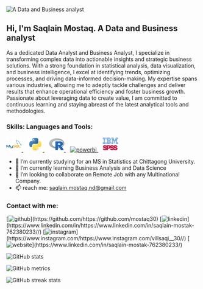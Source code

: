 ![A Data and Business analyst ](https://media.licdn.com/dms/image/D5616AQF7wzCOTEPAkA/profile-displaybackgroundimage-shrink_350_1400/0/1681712379802?e=1723680000&v=beta&t=E165m2lCtqfRGVJuGrDn89TLGAd9Fz_Mhvn-8kIND3c)
## Hi, I'm Saqlain Mostaq. A Data and Business analyst 

As a dedicated Data Analyst and Business Analyst, I specialize in transforming complex data into actionable insights and strategic business solutions. With a strong foundation in statistical analysis, data visualization, and business intelligence, I excel at identifying trends, optimizing processes, and driving data-informed decision-making. My expertise spans various industries, allowing me to adeptly tackle challenges and deliver results that enhance operational efficiency and foster business growth. Passionate about leveraging data to create value, I am committed to continuous learning and staying abreast of the latest analytical tools and methodologies.

<p align="left">
</p>

<h3 align="left"> Skills: Languages and Tools:</h3>
<p align="left">
  <a href="https://www.mysql.com/" target="_blank" rel="noreferrer">
    <img src="https://raw.githubusercontent.com/devicons/devicon/master/icons/mysql/mysql-original-wordmark.svg" alt="mysql" width="40" height="40"/>
  </a>&nbsp;&nbsp;
  <a href="https://www.python.org" target="_blank" rel="noreferrer">
    <img src="https://raw.githubusercontent.com/devicons/devicon/master/icons/python/python-original.svg" alt="python" width="40" height="40"/>
  </a>&nbsp;&nbsp;
  <a href="https://www.r-project.org/" target="_blank" rel="noreferrer">
    <img src="https://raw.githubusercontent.com/devicons/devicon/master/icons/r/r-original.svg" alt="r" width="40" height="40"/>
  </a>&nbsp;&nbsp;
  <a href="https://powerbi.microsoft.com/" target="_blank" rel="noreferrer">
    <img src="https://raw.githubusercontent.com/devicons/devicon/master/icons/powerbi/powerbi-original.svg" alt="powerbi" width="40" height="40"/>
  </a>&nbsp;&nbsp;
  <a href="https://www.ibm.com/products/spss-statistics" target="_blank" rel="noreferrer">
    <img src="https://raw.githubusercontent.com/devicons/devicon/master/icons/spss/spss-original.svg" alt="spss" width="40" height="40"/>
  </a>
</p>



- 🔭 I’m currently studying for an MS in Statistics at Chittagong University. 
- 🌱 I’m currently learning Business Analysis and Data Science  
- 👯 I’m looking to collaborate on Remote Job with any Multinational Company. 
- 📫 reach me: saqlain.mostaq.nd@gmail.com 

<h3 align="left"> Contact with me: </h3>
[<img src='https://cdn.jsdelivr.net/npm/simple-icons@3.0.1/icons/github.svg' alt='github' height='40' style="fill: white;">](https://github.com/https://github.com/mostaq30)  [<img src='https://cdn.jsdelivr.net/npm/simple-icons@3.0.1/icons/linkedin.svg' alt='linkedin' height='40' style="fill: white;" >](https://www.linkedin.com/in/https://www.linkedin.com/in/saqlain-mostak-762380233//)  [<img src='https://cdn.jsdelivr.net/npm/simple-icons@3.0.1/icons/instagram.svg' alt='instagram' height='40' style="fill: white;">](https://www.instagram.com/https://www.instagram.com/villsaqi__30//)  [<img src='https://cdn.jsdelivr.net/npm/simple-icons@3.0.1/icons/icloud.svg' alt='website' height='40' style="fill: white;">](https://www.linkedin.com/in/saqlain-mostak-762380233/)

![GitHub stats](https://github-readme-stats.vercel.app/api?username=https://github.com/mostaq30&show_icons=true)  

![GitHub metrics](https://metrics.lecoq.io/https://github.com/mostaq30)  

![GitHub streak stats](https://streak-stats.demolab.com/?user=https://github.com/mostaq30)  

